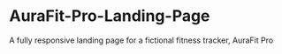 # AuraFit-Pro-Landing-Page
 A fully responsive landing page for a fictional fitness tracker, AuraFit Pro
